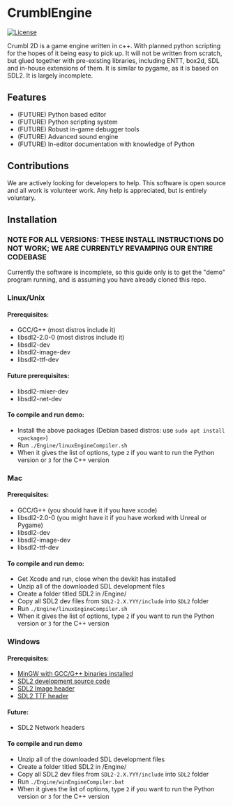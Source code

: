 # CrumblEngine
[![License](https://img.shields.io/:license-gplv2-green.svg)](https://tldrlegal.com/license/gnu-general-public-license-v2)

Crumbl 2D is a game engine written in c++. With planned python scripting for the hopes of it being easy to pick up. It will not be written from scratch, but glued together with pre-existing libraries, including ENTT, box2d, SDL and in-house extensions of them. It is similar to pygame, as it is based on SDL2. It is largely incomplete.

## Features
- (FUTURE) Python based editor
- (FUTURE) Python scripting system
- (FUTURE) Robust in-game debugger tools
- (FUTURE) Advanced sound engine
- (FUTURE) In-editor documentation with knowledge of Python

## Contributions
We are actively looking for developers to help. This software is open source and all work is volunteer work. Any help is appreciated, but is entirely voluntary.

## Installation
### NOTE FOR ALL VERSIONS: THESE INSTALL INSTRUCTIONS DO NOT WORK; WE ARE CURRENTLY REVAMPING OUR ENTIRE CODEBASE
Currently the software is incomplete, so this guide only is to get the "demo" program running, and is assuming you have already cloned this repo.

### Linux/Unix

#### Prerequisites: 
- GCC/G++ (most distros include it)
- libsdl2-2.0-0 (most distros include it)
- libsdl2-dev 
- libsdl2-image-dev
- libsdl2-ttf-dev
#### Future prerequisites:
- libsdl2-mixer-dev
- libsdl2-net-dev

#### To compile and run demo:
- Install the above packages (Debian based distros: use `sudo apt install <package>`)
- Run ``./Engine/linuxEngineCompiler.sh``
- When it gives the list of options, type `2` if you want to run the Python version or `3` for the C++ version

### Mac

#### Prerequisites:
- GCC/G++ (you should have it if you have xcode)
- libsdl2-2.0-0 (you might have it if you have worked with Unreal or Pygame)
- libsdl2-dev 
- libsdl2-image-dev
- libsdl2-ttf-dev

#### To compile and run demo:
- Get Xcode and run, close when the devkit has installed
- Unzip all of the downloaded SDL development files
- Create a folder titled SDL2 in /Engine/
- Copy all SDL2 dev files from `SDL2-2.X.YYY/include` into `SDL2` folder
- Run ``./Engine/linuxEngineCompiler.sh``
- When it gives the list of options, type `2` if you want to run the Python version or `3` for the C++ version

### Windows

#### Prerequisites:
- [MinGW with GCC/G++ binaries installed](https://sourceforge.net/projects/mingw/)
- [SDL2 development source code](https://www.libsdl.org/download-2.0.php)
- [SDL2 Image header](https://www.libsdl.org/projects/SDL_image/)
- [SDL2 TTF header](https://github.com/libsdl-org/SDL_ttf/releases)

#### Future:
- SDL2 Network headers

#### To compile and run demo
- Unzip all of the downloaded SDL development files
- Create a folder titled SDL2 in /Engine/
- Copy all SDL2 dev files from `SDL2-2.X.YYY/include` into `SDL2` folder
- Run ``./Engine/winEngineCompiler.bat``
- When it gives the list of options, type `2` if you want to run the Python version or `3` for the C++ version